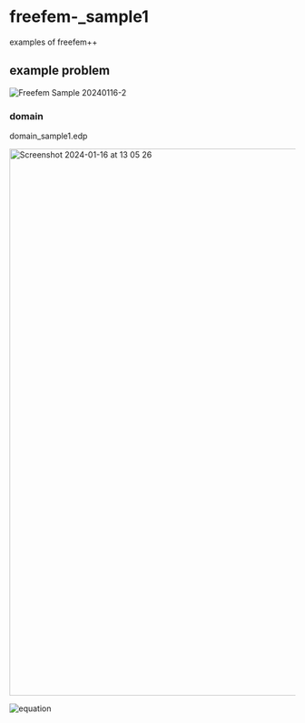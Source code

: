 # freefem-_sample1
examples of freefem++

## example problem

![Freefem Sample 20240116-2](https://github.com/chibaf/freefem-_sample1/assets/1296728/1a58f747-2730-41ec-9c3f-594231ea15b6)

### domain
domain_sample1.edp

<img width="961" alt="Screenshot 2024-01-16 at 13 05 26" src="https://github.com/chibaf/freefem-_sample1/assets/1296728/dd121cf5-1a47-48ea-9b5e-e5f1876a3c76">

![equation](https://github.com/chibaf/freefem-_sample1/assets/1296728/cbf2ed50-ecaf-4011-b90f-44a9fd693a5d)
